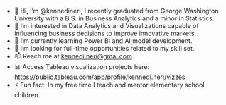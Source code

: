 - 👋 Hi, I’m @kennedineri, I recently graduated from George Washington University with a B.S. in Business Analytics and a minor in Statistics.
- 👀 I’m interested in Data Analytics and Visualizations capable of influencing business decisions to improve innovative markets.
- 🌱 I’m currently learning Power BI and AI model development.
- 💞️ I’m looking for full-time opportunities related to my skill set.
- 📫 Reach me at kennedi.neri@gmai.com.
- 📊 Access Tableau visualization projects here: https://public.tableau.com/app/profile/kennedi.neri/vizzes
- ⚡ Fun fact: In my free time I teach and mentor elementary school children.

<!---
kennedineri/kennedineri is a ✨ special ✨ repository because its `README.md` (this file) appears on your GitHub profile.
You can click the Preview link to take a look at your changes.
--->
